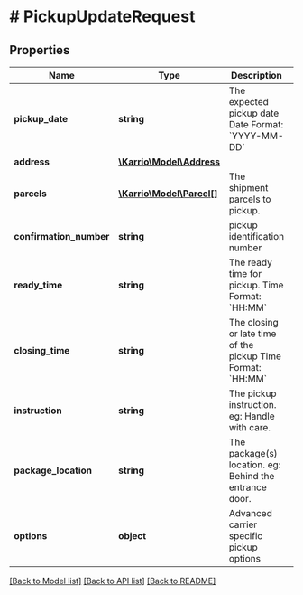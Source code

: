# # PickupUpdateRequest

## Properties

Name | Type | Description | Notes
------------ | ------------- | ------------- | -------------
**pickup_date** | **string** | The expected pickup date  Date Format: &#x60;YYYY-MM-DD&#x60; |
**address** | [**\Karrio\Model\Address**](Address.md) |  |
**parcels** | [**\Karrio\Model\Parcel[]**](Parcel.md) | The shipment parcels to pickup. |
**confirmation_number** | **string** | pickup identification number |
**ready_time** | **string** | The ready time for pickup.  Time Format: &#x60;HH:MM&#x60; |
**closing_time** | **string** | The closing or late time of the pickup  Time Format: &#x60;HH:MM&#x60; |
**instruction** | **string** | The pickup instruction.  eg: Handle with care. | [optional]
**package_location** | **string** | The package(s) location.  eg: Behind the entrance door. | [optional]
**options** | **object** | Advanced carrier specific pickup options | [optional]

[[Back to Model list]](../../README.md#models) [[Back to API list]](../../README.md#endpoints) [[Back to README]](../../README.md)
